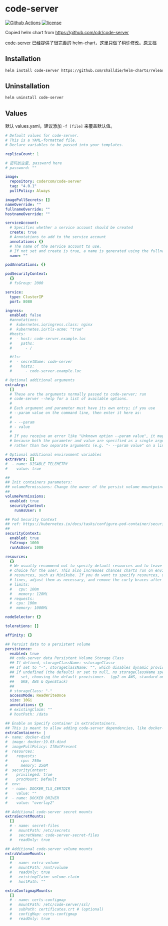 # code-server

[![Github Actions][actions_image]][actions_url]
[![license][license_image]][repo_url]

Copied helm chart from https://github.com/cdr/code-server

[code-server](https://github.com/cdr/code-server) 已经提供了很完善的 helm-chart，这里只做了稍许修改。[原文档](https://coder.com/docs/code-server/latest/install#helm)

## Installation

```bash
helm install code-server https://github.com/shalldie/helm-charts/releases/download/0.0.1/code-server-0.0.1.tgz
```

## Uninstallation

```bash
helm uninstall code-server
```

## Values

默认 values.yaml，建议添加 `-f [file]` 来覆盖默认值。

<!-- prettier-ignore -->
```yaml
# Default values for code-server.
# This is a YAML-formatted file.
# Declare variables to be passed into your templates.

replicaCount: 1

# 密码放这里, password here
# password: ""

image:
  repository: codercom/code-server
  tag: "4.0.1"
  pullPolicy: Always

imagePullSecrets: []
nameOverride: ""
fullnameOverride: ""
hostnameOverride: ""

serviceAccount:
  # Specifies whether a service account should be created
  create: true
  # Annotations to add to the service account
  annotations: {}
  # The name of the service account to use.
  # If not set and create is true, a name is generated using the fullname template
  name: ""

podAnnotations: {}

podSecurityContext:
  {}
  # fsGroup: 2000

service:
  type: ClusterIP
  port: 8080

ingress:
  enabled: false
  #annotations:
  #  kubernetes.io/ingress.class: nginx
  #  kubernetes.io/tls-acme: "true"
  #hosts:
  #  - host: code-server.example.loc
  #    paths:
  #      - /

  #tls:
  #  - secretName: code-server
  #    hosts:
  #      - code-server.example.loc

# Optional additional arguments
extraArgs:
  []
  # These are the arguments normally passed to code-server; run
  # code-server --help for a list of available options.
  #
  # Each argument and parameter must have its own entry; if you use
  # --param value on the command line, then enter it here as:
  #
  # - --param
  # - value
  #
  # If you receive an error like "Unknown option --param value", it may be
  # because both the parameter and value are specified as a single argument,
  # rather than two separate arguments (e.g. "- --param value" on a line).

# Optional additional environment variables
extraVars: []
#  - name: DISABLE_TELEMETRY
#    value: true

##
## Init containers parameters:
## volumePermissions: Change the owner of the persist volume mountpoint to RunAsUser:fsGroup
##
volumePermissions:
  enabled: true
  securityContext:
    runAsUser: 0

## Pod Security Context
## ref: https://kubernetes.io/docs/tasks/configure-pod-container/security-context/
##
securityContext:
  enabled: true
  fsGroup: 1000
  runAsUser: 1000

resources:
  {}
  # We usually recommend not to specify default resources and to leave this as a conscious
  # choice for the user. This also increases chances charts run on environments with little
  # resources, such as Minikube. If you do want to specify resources, uncomment the following
  # lines, adjust them as necessary, and remove the curly braces after 'resources:'.
  # limits:
  #   cpu: 100m
  #   memory: 128Mi
  # requests:
  #  cpu: 100m
  #  memory: 1000Mi

nodeSelector: {}

tolerations: []

affinity: {}

## Persist data to a persistent volume
persistence:
  enabled: true
  ## code-server data Persistent Volume Storage Class
  ## If defined, storageClassName: <storageClass>
  ## If set to "-", storageClassName: "", which disables dynamic provisioning
  ## If undefined (the default) or set to null, no storageClassName spec is
  ##   set, choosing the default provisioner.  (gp2 on AWS, standard on
  ##   GKE, AWS & OpenStack)
  ##
  # storageClass: "-"
  accessMode: ReadWriteOnce
  size: 10Gi
  annotations: {}
  # existingClaim: ""
  # hostPath: /data

## Enable an Specify container in extraContainers.
## This is meant to allow adding code-server dependencies, like docker-dind.
extraContainers: |
#- name: docker-dind
#  image: docker:19.03-dind
#  imagePullPolicy: IfNotPresent
#  resources:
#    requests:
#      cpu: 250m
#      memory: 256M
#  securityContext:
#    privileged: true
#    procMount: Default
#  env:
#  - name: DOCKER_TLS_CERTDIR
#    value: ""
#  - name: DOCKER_DRIVER
#    value: "overlay2"

## Additional code-server secret mounts
extraSecretMounts:
  []
  # - name: secret-files
  #   mountPath: /etc/secrets
  #   secretName: code-server-secret-files
  #   readOnly: true

## Additional code-server volume mounts
extraVolumeMounts:
  []
  # - name: extra-volume
  #   mountPath: /mnt/volume
  #   readOnly: true
  #   existingClaim: volume-claim
  #   hostPath: ""

extraConfigmapMounts:
  []
  # - name: certs-configmap
  #   mountPath: /etc/code-server/ssl/
  #   subPath: certificates.crt # (optional)
  #   configMap: certs-configmap
  #   readOnly: true
```

[repo_url]: https://github.com/shalldie/helm-charts
[actions_image]: https://img.shields.io/github/workflow/status/shalldie/helm-charts/ci?label=build&logo=github&style=flat-square
[actions_url]: https://github.com/shalldie/helm-charts/actions
[license_image]: https://img.shields.io/github/license/shalldie/helm-charts?style=flat-square
